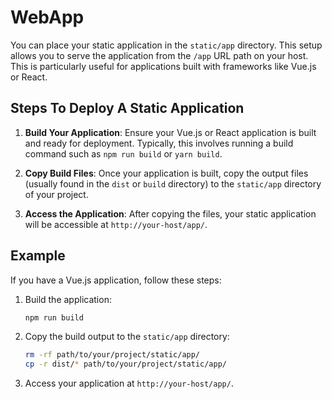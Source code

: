 # WebApp

You can place your static application in the `static/app` directory. This setup allows you to serve the application from the `/app` URL path on your host. This is particularly useful for applications built with frameworks like Vue.js or React.

## Steps To Deploy A Static Application

1. **Build Your Application**: Ensure your Vue.js or React application is built and ready for deployment. Typically, this involves running a build command such as `npm run build` or `yarn build`.

2. **Copy Build Files**: Once your application is built, copy the output files (usually found in the `dist` or `build` directory) to the `static/app` directory of your project.

3. **Access the Application**: After copying the files, your static application will be accessible at `http://your-host/app/`.

## Example

If you have a Vue.js application, follow these steps:

1. Build the application:
    ```bash
    npm run build
    ```

2. Copy the build output to the `static/app` directory:
    ```bash
    rm -rf path/to/your/project/static/app/
    cp -r dist/* path/to/your/project/static/app/
    ```

3. Access your application at `http://your-host/app/`.

